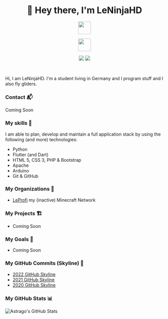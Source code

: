 <h1 align="center">👋 Hey there, I'm LeNinjaHD</h1>

<!-- <p align="center">
    <a href="https://leprofi.com><img height="32" width="32" src="https://raw.githubusercontent.com/edent/SuperTinyIcons/master/images/svg/firefox.svg" /></a>
    <a href="https://www.youtube.com/channel/UCdhkkkIcmk7oI824LXAi3ow"><img height="32" width="32" src="https://raw.githubusercontent.com/edent/SuperTinyIcons/master/images/svg/youtube.svg" /></a>
</p> -->

<!-- Badges -->

<p align="center">
    <img src="https://skillicons.dev/icons?i=python,flutter,html,css,tailwind,arduino,git,github,php,mysql,java" height="40"/>

</p>

<p align="center">
    <img src="https://skillicons.dev/icons?i=vscode,idea,pr,ae,ps,discord" height="40"/>

</p>
<p/>
<p align="center">
    <a><img src="https://hits.dwyl.com/AstragoDE/LeNinjaHD.svg?style=flat-square" /></a>
    <img src="https://img.shields.io/github/followers/LeNinjaHD?style=flat-square">
</p>
<br>


Hi, I am LeNinjaHD. I'm a student living in Germany and I program stuff and I also fly gliders.


### Contact 📬

Coming Soon


### My skills 🎯

I am able to plan, develop and maintain a full application stack by using the following (and more) technologies:

- Python
- Flutter (and Dart)
- HTML 5, CSS 3, PHP & Bootstrap
- Apache
- Arduino
- Git & GitHub


### My Organizations 🏢

- [LeProfi](https://github.com/LeProfi) my (inactive) Minecraft Network


### My Projects 🏗️

- Coming Soon

### My Goals 🥅

- Coming Soon


### My GitHub Commits (Skyline) 🌃

- [2022 GitHub Skyline](https://skyline.github.com/LeNinjaHD/2022)
- [2021 GitHub Skyline](https://skyline.github.com/LeNinjaHD/2021)
- [2020 GitHub Skyline](https://skyline.github.com/LeNinjaHD/2020)


### My GitHub Stats 📊

![Astrago's GitHub Stats](https://github-readme-stats.vercel.app/api?username=LeNinjaHD&show_icons=true&theme=tokyonight)
